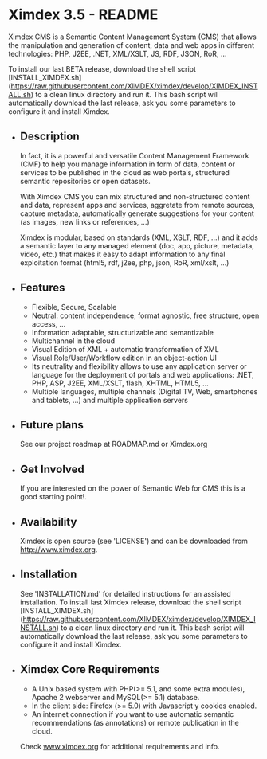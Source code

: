 # Ximdex 3.5 - README

Ximdex CMS is a Semantic Content Management System (CMS) that allows the manipulation and generation of content, data and web apps in different technologies: PHP, J2EE, .NET, XML/XSLT, JS, RDF, JSON, RoR, ...

To install our last BETA release, download the shell script [INSTALL_XIMDEX.sh]  (https://raw.githubusercontent.com/XIMDEX/ximdex/develop/XIMDEX_INSTALL.sh) to a clean linux directory and run it. This bash script will automatically download the last release, ask you some parameters to configure it and install Ximdex. 


* Description
  -----------

  In fact, it is a powerful and versatile Content Management Framework (CMF) to help you manage information in form of data, content or services to be published in the cloud as web portals, structured semantic repositories or open datasets. 

  With Ximdex CMS you can mix structured and non-structured content and data, represent apps and services, aggretate from remote sources, capture metadata, automatically generate suggestions for your content (as images, new links or references, ...)

  Ximdex is modular, based on standards (XML, XSLT, RDF, ...) and it adds a semantic layer to any managed element (doc, app, picture, metadata, video, etc.) that makes it easy to adapt information to any final exploitation format (html5, rdf, j2ee, php, json, RoR, xml/xslt, …)

* Features
  --------

  - Flexible, Secure, Scalable
  - Neutral: content independence, format agnostic, free structure, open access, ...
  - Information adaptable, structurizable and semantizable
  - Multichannel in the cloud
  - Visual Edition of XML + automatic transformation of XML 
  - Visual Role/User/Workflow edition in an object-action UI
  - Its neutrality and flexibility allows to use any application server or language for the deployment of portals and web applications: .NET, PHP, ASP, J2EE, XML/XSLT, flash, XHTML, HTML5, ...
  - Multiple languages, multiple channels (Digital TV, Web, smartphones and tablets, ...) and multiple application servers


* Future plans
  ------------
  See our project roadmap at ROADMAP.md or Ximdex.org


* Get Involved
  ------------
  If you are interested on the power of Semantic Web for CMS this is a good starting point!.


* Availability
  ------------
  Ximdex is open source (see 'LICENSE') and can be downloaded from http://www.ximdex.org.
 
* Installation
  ------------
  See 'INSTALLATION.md' for detailed instructions for an assisted installation.
  To install last Ximdex release, download the shell script [INSTALL_XIMDEX.sh]  (https://raw.githubusercontent.com/XIMDEX/ximdex/develop/XIMDEX_INSTALL.sh) to a clean linux directory and run it. This bash script will automatically download the last release, ask you some parameters to configure it and install Ximdex. 


* Ximdex Core Requirements 
  ------------------------
  -  A Unix based system with PHP(>= 5.1, and some extra modules), Apache 2 webserver and MySQL(>= 5.1) database.
  -  In the client side: Firefox (>= 5.0) with Javascript y cookies enabled. 
  -  An internet connection if you want to use automatic semantic recommendations (as annotations) or remote publication in the cloud. 

  Check www.ximdex.org for additional requirements and info.
